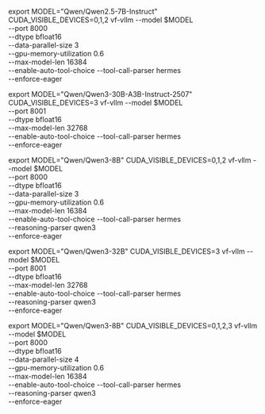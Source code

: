 export MODEL="Qwen/Qwen2.5-7B-Instruct"
CUDA_VISIBLE_DEVICES=0,1,2 vf-vllm --model $MODEL \
    --port 8000 \
    --dtype bfloat16 \
    --data-parallel-size 3 \
    --gpu-memory-utilization 0.6 \
    --max-model-len 16384 \
    --enable-auto-tool-choice --tool-call-parser hermes \
    --enforce-eager


export MODEL="Qwen/Qwen3-30B-A3B-Instruct-2507"
CUDA_VISIBLE_DEVICES=3 vf-vllm --model $MODEL \
    --port 8001 \
    --dtype bfloat16 \
    --max-model-len 32768 \
    --enable-auto-tool-choice --tool-call-parser hermes \
    --enforce-eager


export MODEL="Qwen/Qwen3-8B"
CUDA_VISIBLE_DEVICES=0,1,2 vf-vllm --model $MODEL \
    --port 8000 \
    --dtype bfloat16 \
    --data-parallel-size 3 \
    --gpu-memory-utilization 0.6 \
    --max-model-len 16384 \
    --enable-auto-tool-choice --tool-call-parser hermes \
    --reasoning-parser qwen3 \
    --enforce-eager

export MODEL="Qwen/Qwen3-32B"
CUDA_VISIBLE_DEVICES=3 vf-vllm --model $MODEL \
    --port 8001 \
    --dtype bfloat16 \
    --max-model-len 32768 \
    --enable-auto-tool-choice --tool-call-parser hermes \
    --reasoning-parser qwen3 \
    --enforce-eager

export MODEL="Qwen/Qwen3-8B"
CUDA_VISIBLE_DEVICES=0,1,2,3 vf-vllm --model $MODEL \
    --port 8000 \
    --dtype bfloat16 \
    --data-parallel-size 4 \
    --gpu-memory-utilization 0.6 \
    --max-model-len 16384 \
    --enable-auto-tool-choice --tool-call-parser hermes \
    --reasoning-parser qwen3 \
    --enforce-eager

